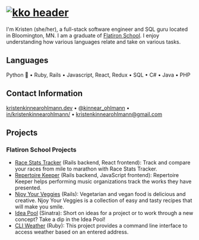 # [![kko header](https://raw.githubusercontent.com/kristenkinnearohlmann/kristenkinnearohlmann/img/react-code-screenshot.png)](https://kristenkinnearohlmann.dev)

I'm Kristen (she/her), a full-stack software engineer and SQL guru located in Bloomington, MN. I am a graduate of [Flatiron School](https://flatironschool.com/). I enjoy understanding how various languages relate and take on various tasks.

## Languages
Python 🐍 &bull; Ruby, Rails &bull; Javascript, React, Redux &bull; SQL &bull; C# &bull; Java &bull; PHP

## Contact Information
[kristenkinnearohlmann.dev](https://kristenkinnearohlmann.dev/) &bull; [@kinnear_ohlmann](https://twitter.com/kinnear_ohlmann) &bull; [in/kristenkinnearohlmann/](https://www.linkedin.com/in/kristenkinnearohlmann/) &bull; [kristenkinnearohlmann@gmail.com](mailto:kristenkinnearohlmann@gmail.com)

## Projects

### Flatiron School Projects

- [Race Stats Tracker](https://github.com/kristenkinnearohlmann/race-stats-tracker) (Rails backend, React frontend): Track and compare your races from mile to marathon with Race Stats Tracker.
- [Repertoire Keeper](https://github.com/kristenkinnearohlmann/repertoire-keeper) (Rails backend, JavaScript frontend): Repertoire Keeper helps performing music organizations track the works they have presented.
- [Njoy Your Veggies](https://github.com/kristenkinnearohlmann/njoy-your-veggies) (Rails): Vegetarian and vegan food is delicious and creative. Njoy Your Veggies is a collection of easy and tasty recipes that will make you smile.
- [Idea Pool](https://github.com/kristenkinnearohlmann/idea-pool) (Sinatra): Short on ideas for a project or to work through a new concept? Take a dip in the Idea Pool!
- [CLI Weather](https://github.com/kristenkinnearohlmann/cli-weather) (Ruby): This project provides a command line interface to access weather based on an entered address.
